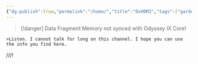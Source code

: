 ```yaml
---
{"dg-publish":true,"permalink":"/home/","title":"0xH0M3","tags":["gardenEntry"]}
---
```


> [!danger] Data Fragment 
> Memory not synced with Odyssey IX Core!


`>Listen. I cannot talk for long on this channel. I hope you can use the info you find here.`

///!
